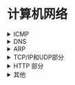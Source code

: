 # 计算机网络

<details>



<summary>ICMP</summary>





\- ICMP 网络控制消息协议，用于在IP协议中发送控制消息，运行在IP层，用于测试网络状况等  



\- ping和tracroute发送的是ICMP报文  



\- ICMP报文负责差错控制--负责错误报告，不负责错误纠正（IP报文只负责消息传输，不管差错控制）  



\- 常见错误：终点不可达，超时，源点抑制  



</details>





<details>



<summary>DNS</summary>





\- DNS是域名系统（Domain Name System），是将域名和IP地址的之间进行转换的一项服务gethostbyname  



\- 域名转换时会先区浏览器缓存查询域名对应的IP，如果没有，会去本地HOSTS里查询，如果没有才会到DNS服务 器上去寻找。  



\- DNS运行在应用层，域名解析是基于UDP的（块，简单）  



</details>





<details>



<summary>ARP</summary>





\- ARP地址解析协议，提供IP地址和MAC地址的转换服务；属于网络层  



\- ARP地址请求是广播，向所有用户请求目的IP的mac地址；arp回复是单播。  



\- linux下用 arp -a 查看arp缓存；一个地址在arp缓存中有老化时间，过期会被删除。  



\- arp攻击：arp是一种不安全的协议--arp洪泛 arp欺骗  



</details>





<details>



<summary>TCP/IP和UDP部分</summary>



<details>



​    <summary>TCP和UDP区别</summary>    





\- Tcp面向连接，需要三次握手四次挥手，是可靠传输;而udp不面向连接是不可靠传输（尽最大努力传输）  



\- TCP是字节流而UDP是报文  



\- TCP有拥塞避免（作用于网络）-慢开始，快恢复，快重传，流量控制（作用于接收放，接收窗口），UDP无  



\- TCP适用于文件传输等对可靠性要求高的（邮件，文件传输），UDP适用于实时应用（语言，视频）  



\- TCP首部20字节，UDP首部8字节  



\- TCP慢，资源消耗多，udp快，资源消耗少  



</details>





<details>



<summary>拥塞避免算法</summary>





\>发送方维持一个叫做拥塞窗口cwnd（congestion window）的状态变量。拥塞窗口的大小取决于网络的拥塞程度，并且动态地在变化。发送方让自己的发送窗口等于拥塞窗口，另外考虑到接受方的接收能力，发送窗口可能小于拥塞窗口。  



***\*******\***慢开始**\********\***算法的思路就是，不要一开始就发送大量的数据，先探测一下网络的拥塞程度，也就是说由小到大逐渐增加拥塞窗口的大小  



***\*******\***拥塞避免**\********\***当拥塞窗口大于拥塞门限，采用拥塞避免算法，即拥塞窗口线性增加+1  



当发生超时情况--没有收到确认就认为是网络拥塞，慢开始门限设为当前拥塞窗口一半，拥塞窗口设为1  



***\*******\***快重传**\********\***：发送方收到连续三个同一个确认报文，就直接重传，不等超时  



***\*******\***快恢复**\********\***：发送方收到连续三个同一个确认报文，把慢开始门限设为一半，执行拥塞避免算法  



\>>TCP报文结构:  



​    头部包含：源目的端口号，序号与确认序号，校验和，报文长度，数据偏移（UDP可能在IP层分片）等  





 </details>   



 <details>



<summary>分包和粘包</summary>





\>当发送间隔很短，包长度很小时，socket内部会把几个报文打包成一个发送



当报文太大的时候，socket内部会拆分成几个报文发送



解决办法：加头部，标明数据长度，或加起止标志



 </details>





<details>



<summary>四次挥手的状态</summary>





\>1、客户端发送请求关闭报文fin ,客户端进入fin_wait1



2、服务器接收fin并回复fin_ack,服务器进入close_wait



3、客户端接收ack，客户端进入fin_wait2;



4、服务器发出关闭请求fin，服务器进入last_ack



5、客户端接收并回复确认，进入time_wait状态



四次挥手是因为全双工，为了双方断开



</details>







<details>



<summary>三次握手</summary>





\>1、客户端发出syn请求，进入Syn_send状态



2、服务器接收syn，回复syn+ack，进入syn_recv状态



3、客户端接收到syn+ack，回复ack，客户端进入established状态



4、服务器接收到ack,进入established



为什么要三次握手，因为tcp是全双工的，需要测速双方的收发能力都是正常的。





\* 可以两次握手吗?  



\>不可以，如果只进行两次握手：



1、当服务器的确认丢失的时候，服务器以为成功建立了连接，但客户端却认为没有建立。此时服务器向客户端发送数据会被丢弃



2、客户端发出连接请求超时后到达服务器，服务器仍接收请求发出确认，但客户端此时不需要建立连接，浪费资源



</details>





<details>



<summary>time_wait</summary>





\* 为什么要有time_wait 阶段



\>1、客户端发送第四次挥手中的报文后，再经过2MSL，可使本次TCP连接中的所有报文全部消失，不会出现在下一个TCP连接中。



2、考虑丢包问题，如果第四挥手发送的报文在传输过程中丢失了，那么服务端没收到确认ack报文就会重发第三次挥手的报文。如果客户端发送完第四次挥手的确认报文后直接关闭，而这次报文又恰好丢失，则会造成服务端无法正常关闭。



\* 如果已经建立了连接，但是客户端突然出现故障了怎么办？



\>如果TCP连接已经建立，在通信过程中，客户端突然故障，那么服务端不会一直等下去，过一段时间就关闭连接了。具体原理是TCP有一个保活机制，主要用在服务器端，用于检测已建立TCP链接的客户端的状态，防止因客户端崩溃或者客户端网络不可达，而服务器端一直保持该TCP链接，占用服务器端的大量资源(因为Linux系统中可以创建的总TCP链接数是有限制的)。



\* 初始化双发的序列号；为什么要随机初始化



\>防止被攻击



\* UDP最大报文长度：



\>1480（因为以太网帧长度为1500，ip首部20字节）



\* 第三次握手失败怎么办？



\>服务器超时没收到请求重传，5次失败后关闭连接；客户端如果此时发送数据会受到RST响应包



![image1 tcp](https://github.com/EricOo0/my_repo/blob/master/Image/tcp.jpg)



</details>



</details>





<details>



<summary>HTTP 部分</summary>





<details>



<summary>http和https区别？</summary>



\- 端口：http-80  https-443  



\- 安全性：https有加密机制更安全  



\- 协议：http运行在tcp之上，https运行在ssl层上（安全套接字层）而ssl运行在tcp层上。  



  </details>



  



  <details>



  <summary>https过程</summary>





> HTTPS实际上就是HTTP穿上了SSL/TLS的外套; 增加一层SSL（安全套接字）  



密钥磋商过程：  



> 客户端发起一个http请求，连接端口443  
>
> 服务器把自己的数字证书，公钥等信息发给客户端（非对称密钥）  
>
> 客户端验证证书合法性，生成对称密钥，用公钥加密后发给服务器  



\* HTTP请求过程：  



> 域名解析（DNS）获得IP -> 对服务器发起TCP连接（3次握手）-> 连接成功后可以发送http请求（post，get）->服务器响应，发送页面->浏览器解析渲染  



\* 状态码：  



> 2xx：成功响应 3xx:重定向状态码 4xx：客户端错误 5xx:服务器错误  



\* http格式：  



> 请求行（request line-请求方法+url+协议版本）、请求头部（header）、空行和请求数据4个部分  



\* HTTP长连接短链接：  



- Http 1.0：短链接 耗费太多资源，每次发送都有链接  



- Http 1.1：长连接+心跳机制keeplive  --长链接的目的可以复用   



> 比如请求一个网页：如果是短链接-需要建立十几个tcp链接，传输css，js等一系列资源；长链接的话只需要复用一个tcp链接
>
> 长链接+连接池--防止高并发占用太多资源  



- http2.0:特点：多路复用-允许单个连接多个请求



- http3.0:基于UDP，主要是快-减少了握手的时间和TLS；解决弱网情况下队头阻塞等问题；



\* http端口号  



> http端口是80 https是443  



\* HTTP的无连接和无状态  



> HTTP协议是应用层协议，主要五大特点：支持客户-服务器模式，简单快速，灵活，无连接，无状态  
>
> 无状态是指协议对于事务处理没有记忆能力，服务器不知道客户端是什么状态，服务器无法判断用户身份。即我们给服务器发送 HTTP 请求之后，服务器根据请求，会给我们发送数据过来，但是，发送完，不会记录任何信息。--（用cookie和session解决）  
>
> 无连接的含义是限制每次连接只处理一个请求。服务器处理完客户的请求，并收到客户的应答后，即断开连接。采用这种方式可以节省传输时间。  



</details>





<details>



<summary> session和cookie </summary>



***\*******\***Cookie**\********\***  



​    Cookie是保存在客户端一个小数据块，其中包含了用户信息。当客户端向服务端发起请求，服务端会像客户端浏览器发送一个Cookie，客户端会把Cookie存起来，当下次客户端再次请求服务端时，会携带上这个Cookie，服务端会通过这个Cookie来确定身份。  



***\*******\***Session**\********\***    



​    Session是通过Cookie实现的，和Cookie不同的是，Session是存在服务端的。当客户端浏览器第一次访问服务器时，服务器会为浏览器创建一个sessionid，将sessionid放到Cookie中，存在客户端浏览器。比如浏览器访问的是购物网站，将一本《图解HTTP》放到了购物车，当浏览器再次访问服务器时，服务器会取出Cookie中的sessionid，并根据sessionid获取会话中的存储的信息，确认浏览器的身份是上次将《图解HTTP》放入到购物车那个用户。  



***\*******\***Token**\********\***



​    客户端在浏览器第一次访问服务端时，服务端生成的一串字符串作为Token发给客户端浏览器，下次浏览器在访问服务端时携带token即可无需验证用户名和密码，省下来大量的资源开销。  



</details>



</details>



<details>



<summary>其他</summary>





* 什么是nginx:  



> Nginx是一款轻量级的Web服务器、也可以用来做反向代理服务，具有简单的负载均衡；  
>
> 支持高并发（epoll，多进程，多路复用和事件通知）-异步非阻塞，响应更快-可以缓存静态文件（作为缓存服务器）  
>
> 启动Nginx后，其实就是在80端口启动了Socket服务进行监听  
>
> 分为master进程和worker进程（多进程单线程-）  



* Ospf,rip,stp的理解：  



* DHCP协议：  



> 动态获取IP；四个过程：发现过程（寻找dhcp服务器地址）提供阶段（服务区提供IP）选择阶段（客户端选择第一个提供的IP）确认阶段（服务器确认）  



</details>


